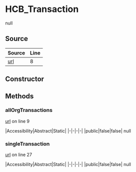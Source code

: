 # HCB_Transaction

null
## Source
|Source|Line|
|-|-|
|[url](https://github.com/devramsean0/hcb.js/blob/95e73bf/src/api_endpoints/transaction.ts#L8)|8|
## Constructor
## Methods
### allOrgTransactions
[url](https://github.com/devramsean0/hcb.js/blob/95e73bf/src/api_endpoints/transaction.ts#L9) on line 9  

|Accessibility|Abstract|Static|
|-|-|-|-|
|public|false|false|
null

### singleTransaction
[url](https://github.com/devramsean0/hcb.js/blob/95e73bf/src/api_endpoints/transaction.ts#L27) on line 27  

|Accessibility|Abstract|Static|
|-|-|-|-|
|public|false|false|
null
